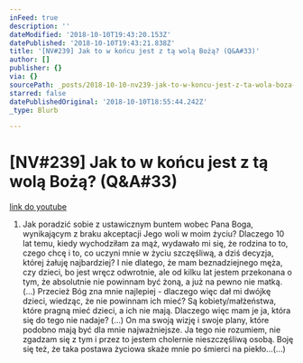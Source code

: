 ```yaml
---
inFeed: true
description: ''
dateModified: '2018-10-10T19:43:20.153Z'
datePublished: '2018-10-10T19:43:21.838Z'
title: '[NV#239] Jak to w końcu jest z tą wolą Bożą? (Q&A#33)'
author: []
publisher: {}
via: {}
sourcePath: _posts/2018-10-10-nv239-jak-to-w-koncu-jest-z-ta-wola-boza-qanda33.md
starred: false
datePublishedOriginal: '2018-10-10T18:55:44.242Z'
_type: Blurb

---
```

# \[NV\#239\] Jak to w końcu jest z tą wolą Bożą? (Q&A\#33)
[link do youtube][0]

1. Jak poradzić sobie z ustawicznym buntem wobec Pana Boga, wynikającym z braku akceptacji Jego woli w moim życiu? Dlaczego 10 lat temu, kiedy wychodziłam za mąż, wydawało mi się, że rodzina to to, czego chcę i to, co uczyni mnie w życiu szczęśliwą, a dziś decyzja, której żałuję najbardziej? I nie dlatego, że mam beznadziejnego męża, czy dzieci, bo jest wręcz odwrotnie, ale od kilku lat jestem przekonana o tym, że absolutnie nie powinnam być żoną, a już na pewno nie matką. (...) Przecież Bóg zna mnie najlepiej - dlaczego więc dał mi dwójkę dzieci, wiedząc, że nie powinnam ich mieć? Są kobiety/małżeństwa, które pragną mieć dzieci, a ich nie mają. Dlaczego więc mam je ja, która się do tego nie nadaje? (...) On ma swoją wizję i swoje plany, które podobno mają być dla mnie najważniejsze. Ja tego nie rozumiem, nie zgadzam się z tym i przez to jestem cholernie nieszczęśliwą osobą. Boję się też, że taka postawa życiowa skaże mnie po śmierci na piekło...(...)

[0]: https://www.youtube.com/watch?v=GEZGHJHzEmk